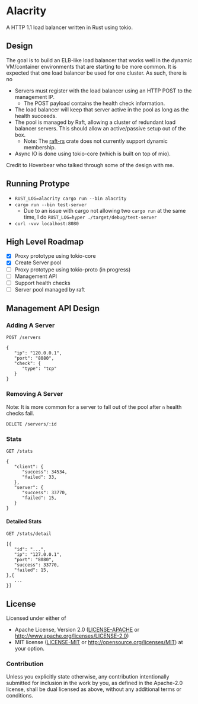 # Alacrity

A HTTP 1.1 load balancer written in Rust using tokio.

## Design

The goal is to build an ELB-like load balancer that works well in the dynamic VM/container environments that are starting to be more common. It is expected that one load balancer be used for one cluster. As such, there is no


   * Servers must register with the load balancer using an HTTP POST to the management IP.
      * The POST payload contains the health check information.
   * The load balancer will keep that server active in the pool as long as the health succeeds.
   * The pool is managed by Raft, allowing a cluster of redundant load balancer servers. This should allow an active/passive setup out of the box.
      * Note: The [raft-rs](https://github.com/Hoverbear/raft-rs) crate does not currently support dynamic membership.
   * Async IO is done using tokio-core (which is built on top of mio).

Credit to Hoverbear who talked through some of the design with me.

## Running Protype

   * `RUST_LOG=alacrity cargo run --bin alacrity`
   * `cargo run --bin test-server`
      * Due to an issue with cargo not allowing two `cargo run` at the same time, I do `RUST_LOG=hyper ./target/debug/test-server`
   * `curl -vvv localhost:8080`

## High Level Roadmap

   * [x] Proxy prototype using tokio-core
   * [x] Create Server pool
   * [ ] Proxy prototype using tokio-proto (in progress)
   * [ ] Management API
   * [ ] Support health checks
   * [ ] Server pool managed by raft

## Management API Design

### Adding A Server

```
POST /servers

{
   "ip": "120.0.0.1",
   "port": "8080",
   "check": {
      "type": "tcp"
   }
}
```

### Removing A Server

Note: It is more common for a server to fall out of the pool after `n` health checks fail.

```
DELETE /servers/:id
```

### Stats

```
GET /stats
```

```
{
   "client": {
      "success": 34534,
      "failed": 33,
   },
   "server": {
      "success": 33770,
      "failed": 15,
   }
}
```

#### Detailed Stats

```
GET /stats/detail
```

```
[{
   "id": "...",
   "ip": "127.0.0.1",
   "port": "8080",
   "success": 33770,
   "failed": 15,
},{
   ...
}]
```

## License

Licensed under either of
 * Apache License, Version 2.0 ([LICENSE-APACHE](LICENSE-APACHE) or http://www.apache.org/licenses/LICENSE-2.0)
 * MIT license ([LICENSE-MIT](LICENSE-MIT) or http://opensource.org/licenses/MIT)
at your option.

### Contribution

Unless you explicitly state otherwise, any contribution intentionally submitted
for inclusion in the work by you, as defined in the Apache-2.0 license, shall be dual licensed as above, without any
additional terms or conditions.
